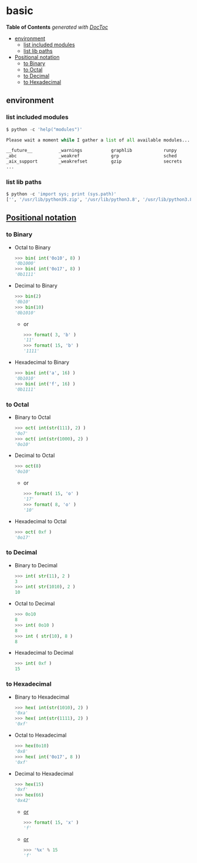 # basic

**Table of Contents** _generated with_ [_DocToc_](https://github.com/thlorenz/doctoc)

* [environment](basic.md#environment)
  * [list included modules](basic.md#list-included-modules)
  * [list lib paths](basic.md#list-lib-paths)
* [Positional notation](basic.md#positional-notation)
  * [to Binary](basic.md#to-binary)
  * [to Octal](basic.md#to-octal)
  * [to Decimal](basic.md#to-decimal)
  * [to Hexadecimal](basic.md#to-hexadecimal)

## environment

### list included modules

```python
$ python -c 'help("modules")'

Please wait a moment while I gather a list of all available modules...

__future__          _warnings           graphlib            runpy
_abc                _weakref            grp                 sched
_aix_support        _weakrefset         gzip                secrets
...
```

### list lib paths

```python
$ python -c 'import sys; print (sys.path)'
['', '/usr/lib/python39.zip', '/usr/lib/python3.8', '/usr/lib/python3.8/lib-dynload', '/usr/local/lib/python3.8/dist-packages', '/usr/lib/python3/dist-packages']
```

## [Positional notation](https://en.wikipedia.org/wiki/Positional_notation)

### to Binary

* Octal to Binary

  ```python
  >>> bin( int('0o10', 8) )
  '0b1000'
  >>> bin( int('0o17', 8) )
  '0b1111'
  ```

* Decimal to Binary

  ```python
  >>> bin(2)
  '0b10'
  >>> bin(10)
  '0b1010'
  ```

  * or

    ```python
    >>> format( 3, 'b' )
    '11'
    >>> format( 15, 'b' )
    '1111'
    ```

* Hexadecimal to Binary

  ```python
  >>> bin( int('a', 16) )
  '0b1010'
  >>> bin( int('f', 16) )
  '0b1111'
  ```

### to Octal

* Binary to Octal

  ```python
  >>> oct( int(str(111), 2) )
  '0o7'
  >>> oct( int(str(1000), 2) )
  '0o10'
  ```

* Decimal to Octal

  ```python
  >>> oct(8)
  '0o10'
  ```

  * or

    ```python
    >>> format( 15, 'o' )
    '17'
    >>> format( 8, 'o' )
    '10'
    ```

* Hexadecimal to Octal

  ```python
  >>> oct( 0xf )
  '0o17'
  ```

### to Decimal

* Binary to Decimal

  ```python
  >>> int( str(11), 2 )
  3
  >>> int( str(1010), 2 )
  10
  ```

* Octal to Decimal

  ```python
  >>> 0o10
  8
  >>> int( 0o10 )
  8
  >>> int ( str(10), 8 )
  8
  ```

* Hexadecimal to Decimal

  ```python
  >>> int( 0xf )
  15
  ```

### to Hexadecimal

* Binary to Hexadecimal

  ```python
  >>> hex( int(str(1010), 2) )
  '0xa'
  >>> hex( int(str(1111), 2) )
  '0xf'
  ```

* Octal to Hexadecimal

  ```python
  >>> hex(0o10)
  '0x8'
  >>> hex( int('0o17', 8 ))
  '0xf'
  ```

* Decimal to Hexadecimal

  ```python
  >>> hex(15)
  '0xf'
  >>> hex(66)
  '0x42'
  ```

  * [or](https://stackoverflow.com/a/16414603/2940319)

    ```python
    >>> format( 15, 'x' )
    'f'
    ```

  * [or](https://stackoverflow.com/a/10218221/2940319)

    ```python
    >>> '%x' % 15
    'f'
    ```

